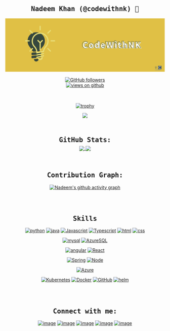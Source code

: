 <h2 align='center'><samp><strong>Nadeem Khan (@codewithnk)</strong> 👋</samp></h2>

![banner](banner.png)

<div align="center">
 <a href="https://github.com/nadeem4" target="_blank">
    <img alt="GitHub followers" src="https://img.shields.io/github/followers/nadeem4?label=Github%20followers&style=for-the-badge">
  </a>  
  <br/>
  <a href="https://github.com/nadeem4" target="_blank">
    <img src="https://komarev.com/ghpvc/?username=nadeem4&label=VIEWS&color=brightgreen&style=for-the-badge" alt="views on github" />
  </a>
</div>

<br/>
<br/>

<div align="center">

[![trophy](https://github-profile-trophy.vercel.app/?username=nadeem4&theme=chalk&row=1&column=6)](https://github.com/nadeem4)

[![](https://github-readme-streak-stats.herokuapp.com/?user=nadeem4&theme=nord)](https://github.com/nadeem4)

</div>

<br/>
<br/>

<div align="center">
<h2 align="center" style="margin: 5px 10px;"><samp><strong>GitHub Stats:</strong> </samp></h2> 
 <a href="https://github.com/nadeem4">
    <img align="center" src="https://github-readme-stats.vercel.app/api?username=nadeem4&show_icons=true&hide_border=true&count_private=true&include_all_commits=true&theme=nord"/>
  </a>
  <a href="https://github.com/nadeem4">
    <img align="center" height="195px" src="https://github-readme-stats.vercel.app/api/top-langs/?username=nadeem4&langs_count=15&layout=compact&hide_border=true&theme=nord"/>
  </a>

</div>

<br/>
<br/>


<div align="center">
<h2 align="center"><samp><strong>Contribution Graph:</strong> </samp></h2>

[![Nadeem's github activity graph](https://activity-graph.herokuapp.com/graph?username=nadeem4&theme=dracula)](https://github.com/nadeem4)

</div>

<br/>
<br/>

<div align="center">
  <h2 align="center"><samp><strong>Skills</strong> </samp></h2>

[![python](https://img.shields.io/badge/python-lightgrey?labelColor=3776AB&logo=Python&style=for-the-badge&logoColor=white)](https://www.python.org/)
[![java](https://img.shields.io/badge/java-lightgrey?labelColor=39457E&logo=Java&style=for-the-badge&logoColor=white)](https://www.java.com/en/)
[![Javascript](https://img.shields.io/badge/javascript-lightgrey?labelColor=276DC3&logo=JavaScript&style=for-the-badge&logoColor=white)](https://www.javascript.com/)
[![Typescript](https://img.shields.io/badge/typescript-lightgrey?labelColor=276DC3&logo=typeScript&style=for-the-badge&logoColor=white)](https://www.typescriptlang.org/)
[![html](https://img.shields.io/badge/html-lightgrey?labelColor=E34F26&logo=HTML5&style=for-the-badge&logoColor=white)](https://www.w3schools.com/html)
[![css](https://img.shields.io/badge/css-lightgrey?labelColor=1572B6&logo=CSS3&style=for-the-badge&logoColor=white)](https://www.w3schools.com/css)

[![mysql](https://img.shields.io/badge/MySQL-lightgrey?labelColor=1572B6&logo=mysql&style=for-the-badge&logoColor=white)](https://www.mysql.com/)
[![AzureSQL](https://img.shields.io/badge/mssql-lightgrey?labelColor=1572B6&logo=microsoft-sql-server&style=for-the-badge&logoColor=white)](https://azure.microsoft.com/en-us/products/azure-sql/database/)

[![angular](https://img.shields.io/badge/Angular-lightgrey?labelColor=003545&logo=Angular&style=for-the-badge&logoColor=white)](https://angular.io/)
[![React](https://img.shields.io/badge/React-lightgrey?labelColor=003B57&logo=React&style=for-the-badge&logoColor=white)](https://reactjs.org/)

[![Spring](https://img.shields.io/badge/Spring-lightgrey?labelColor=4169E1&logo=Spring&style=for-the-badge&logoColor=white)](https://spring.io/)
[![Node](https://img.shields.io/badge/Node-lightgrey?labelColor=47A248&logo=Node.Js&style=for-the-badge&logoColor=white)](https://nodejs.org/en/)

[![Azure](https://img.shields.io/badge/Azure-lightgrey?labelColor=4EAA25&logo=microsoft-azure&style=for-the-badge&logoColor=white)](https://azure.microsoft.com/en-us/)

[![Kubernetes](https://img.shields.io/badge/kubernetes-lightgrey?labelColor=008080&logo=Kubernetes&style=for-the-badge&logoColor=white)](https://kubernetes.io/)
[![Docker](https://img.shields.io/badge/docker-lightgrey?labelColor=E34F26&logo=Docker&style=for-the-badge&logoColor=white)](https://www.docker.com/)
[![GitHub](https://img.shields.io/badge/github-lightgrey?labelColor=1572B6&logo=GitHub&style=for-the-badge&logoColor=white)](https://github.com/)
[![helm](https://img.shields.io/badge/helm-lightgrey?labelColor=F7DF1E&logo=helm&style=for-the-badge&logoColor=black)](https://helm.sh/)

</div>

<br/>
<br/>

<h2 align="center"><samp><strong>Connect with me:</strong> </samp></h2>
<div align="center">

[![image](https://img.shields.io/badge/LinkedIn-0077B5?style=for-the-badge&logo=linkedin&logoColor=white)](https://www.linkedin.com/in/nadeem-khan-75135210a/)
[![image](https://img.shields.io/badge/Instagram-E4405F?style=for-the-badge&logo=instagram&logoColor=white)](https://www.instagram.com/codewithnk/)
[![image](https://img.shields.io/badge/Twitter-1DA1F2?style=for-the-badge&logo=twitter&logoColor=white)](https://twitter.com/codewithnk)
[![image](https://img.shields.io/badge/Gmail-D14836?style=for-the-badge&logo=gmail&logoColor=white)](mailto:mailto:codewithnk@gmail.com)
[![image](https://img.shields.io/badge/Medium-000000?style=for-the-badge&logo=medium&logoColor=white)](https://codewithnk.com/)

</div>
